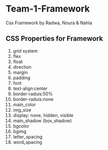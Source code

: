 # Team-1-Framework
Css Framework by Radwa, Noura & Nahla

## CSS Properties for Framework
1. grid system
2. flex
3. float
4. direction
5. margin
6. padding
7. font
8. text-align:center
9. border-raduis:50%
10. border-raduis:none
11. main_color
12. img_size
13. display: none, hidden, visible 
14. main_shadow (box_shadow) 
15. bgcolor 
16. bgimg
17. letter_spacing
18. word_spacing
